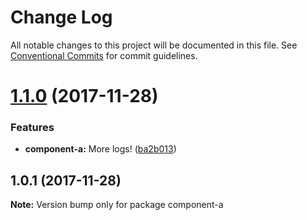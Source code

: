 # Change Log

All notable changes to this project will be documented in this file.
See [Conventional Commits](https://conventionalcommits.org) for commit guidelines.

<a name="1.1.0"></a>
# [1.1.0](https://github.com/KingScooty/lerna-changelog-debug/compare/v1.0.1...v1.1.0) (2017-11-28)


### Features

* **component-a:** More logs! ([ba2b013](https://github.com/KingScooty/lerna-changelog-debug/commit/ba2b013))




<a name="1.0.1"></a>
## 1.0.1 (2017-11-28)




**Note:** Version bump only for package component-a
